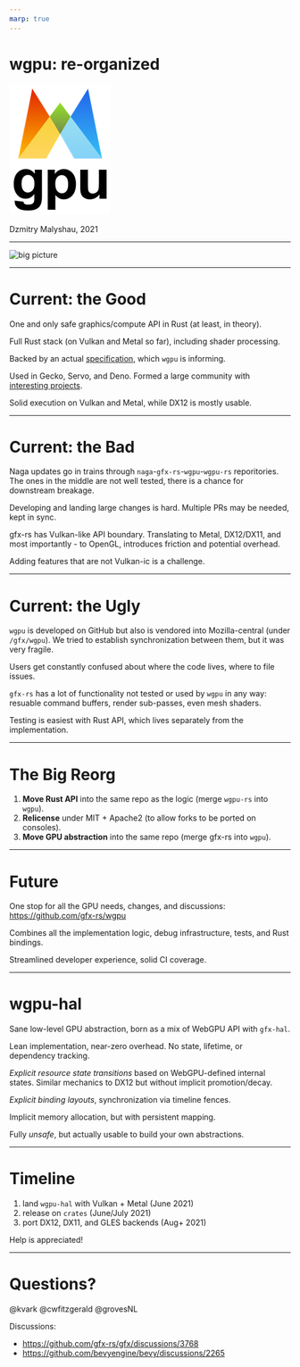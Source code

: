 ```yaml
---
marp: true
---
```


# wgpu: re-organized

![logo](wgpu-logo.png)

Dzmitry Malyshau, 2021

---

![big picture](https://gfx-rs.github.io/img/wgpu-big-picture.svg)

---

# Current: the Good

One and only safe graphics/compute API in Rust (at least, in theory).

Full Rust stack (on Vulkan and Metal so far), including shader processing.

Backed by an actual [specification](https://gpuweb.github.io/gpuweb/), which `wgpu` is informing.

Used in Gecko, Servo, and Deno. Formed a large community with [interesting projects](https://github.com/gfx-rs/wgpu-rs/wiki/Applications-and-Libraries).

Solid execution on Vulkan and Metal, while DX12 is mostly usable.

--- 

# Current: the Bad

Naga updates go in trains through `naga`-`gfx-rs`-`wgpu`-`wgpu-rs` reporitories. The ones in the middle are not well tested, there is a chance for downstream breakage.

Developing and landing large changes is hard. Multiple PRs may be needed, kept in sync.

gfx-rs has Vulkan-like API boundary. Translating to Metal, DX12/DX11, and most importantly - to OpenGL, introduces friction and potential overhead.

Adding features that are not Vulkan-ic is a challenge.

---

# Current: the Ugly

`wgpu` is developed on GitHub but also is vendored into Mozilla-central (under `/gfx/wgpu`). We tried to establish synchronization between them, but it was very fragile.

Users get constantly confused about where the code lives, where to file issues.

`gfx-rs` has a lot of functionality not tested or used by `wgpu` in any way: resuable command buffers, render sub-passes, even mesh shaders.

Testing is easiest with Rust API, which lives separately from the implementation.

---

# The Big Reorg

1. **Move Rust API** into the same repo as the logic (merge `wgpu-rs` into `wgpu`).
2. **Relicense** under MIT + Apache2 (to allow forks to be ported on consoles).
3. **Move GPU abstraction** into the same repo (merge gfx-rs into `wgpu`).

---

# Future

One stop for all the GPU needs, changes, and discussions: https://github.com/gfx-rs/wgpu

Combines all the implementation logic, debug infrastructure, tests, and Rust bindings.

Streamlined developer experience, solid CI coverage.

---

# wgpu-hal

Sane low-level GPU abstraction, born as a mix of WebGPU API with `gfx-hal`.

Lean implementation, near-zero overhead. No state, lifetime, or dependency tracking.

*Explicit resource state transitions* based on WebGPU-defined internal states. Similar mechanics to DX12 but without implicit promotion/decay.

*Explicit binding layouts*, synchronization via timeline fences.

Implicit memory allocation, but with persistent mapping.

Fully *unsafe*, but actually usable to build your own abstractions.

---

# Timeline

  1. land `wgpu-hal` with Vulkan + Metal (June 2021)
  2. release on `crates` (June/July 2021)
  3. port DX12, DX11, and GLES backends (Aug+ 2021)

Help is appreciated!

---

# Questions?

@kvark
@cwfitzgerald
@grovesNL

Discussions:
- https://github.com/gfx-rs/gfx/discussions/3768
- https://github.com/bevyengine/bevy/discussions/2265
